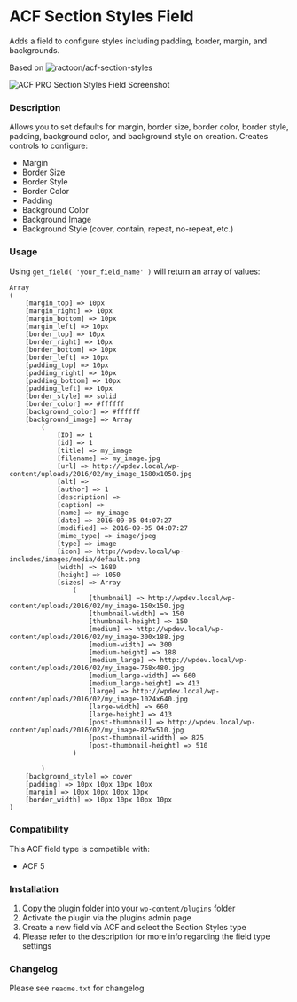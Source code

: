 # ACF Section Styles Field

Adds a field to configure styles including padding, border, margin, and backgrounds.

Based on ![ractoon/acf-section-styles
](https://github.com/ractoon/acf-section-styles)

![ACF PRO Section Styles Field Screenshot](/assets/images/acf-pro-section-styles-field.png?raw=true)

### Description

Allows you to set defaults for margin, border size, border color, border style, padding, background color, and background style on creation. Creates controls to configure:

* Margin
* Border Size
* Border Style
* Border Color
* Padding
* Background Color
* Background Image
* Background Style (cover, contain, repeat, no-repeat, etc.)

### Usage

Using `get_field( 'your_field_name' )` will return an array of values:

```
Array
(
    [margin_top] => 10px
    [margin_right] => 10px
    [margin_bottom] => 10px
    [margin_left] => 10px
    [border_top] => 10px
    [border_right] => 10px
    [border_bottom] => 10px
    [border_left] => 10px
    [padding_top] => 10px
    [padding_right] => 10px
    [padding_bottom] => 10px
    [padding_left] => 10px
    [border_style] => solid
    [border_color] => #ffffff
    [background_color] => #ffffff
    [background_image] => Array
        (
            [ID] => 1
            [id] => 1
            [title] => my_image
            [filename] => my_image.jpg
            [url] => http://wpdev.local/wp-content/uploads/2016/02/my_image_1680x1050.jpg
            [alt] =>
            [author] => 1
            [description] =>
            [caption] =>
            [name] => my_image
            [date] => 2016-09-05 04:07:27
            [modified] => 2016-09-05 04:07:27
            [mime_type] => image/jpeg
            [type] => image
            [icon] => http://wpdev.local/wp-includes/images/media/default.png
            [width] => 1680
            [height] => 1050
            [sizes] => Array
                (
                    [thumbnail] => http://wpdev.local/wp-content/uploads/2016/02/my_image-150x150.jpg
                    [thumbnail-width] => 150
                    [thumbnail-height] => 150
                    [medium] => http://wpdev.local/wp-content/uploads/2016/02/my_image-300x188.jpg
                    [medium-width] => 300
                    [medium-height] => 188
                    [medium_large] => http://wpdev.local/wp-content/uploads/2016/02/my_image-768x480.jpg
                    [medium_large-width] => 660
                    [medium_large-height] => 413
                    [large] => http://wpdev.local/wp-content/uploads/2016/02/my_image-1024x640.jpg
                    [large-width] => 660
                    [large-height] => 413
                    [post-thumbnail] => http://wpdev.local/wp-content/uploads/2016/02/my_image-825x510.jpg
                    [post-thumbnail-width] => 825
                    [post-thumbnail-height] => 510
                )

        )
    [background_style] => cover
    [padding] => 10px 10px 10px 10px
    [margin] => 10px 10px 10px 10px
    [border_width] => 10px 10px 10px 10px
)
```

### Compatibility

This ACF field type is compatible with:
* ACF 5

### Installation

1. Copy the plugin folder into your `wp-content/plugins` folder
2. Activate the plugin via the plugins admin page
3. Create a new field via ACF and select the Section Styles type
4. Please refer to the description for more info regarding the field type settings

### Changelog
Please see `readme.txt` for changelog
